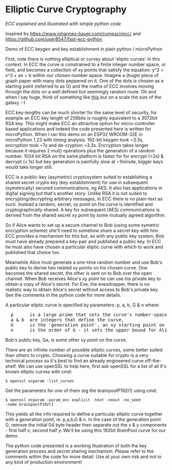 # Elliptic Curve Cryptography
<i>ECC explained and illustrated with simple python code</i>

Inspired by https://www.johannes-bauer.com/compsci/ecc/ and https://github.com/user8547/fast-ecc-python

Demo of ECC keygen and key establishment in plain python / microPython

First, note there is nothing elliptical or curvey about 'eliptic curves' in this context.
In ECC the curve is constrained to a finite integer number space, or field, and becomes a collection of xy points that satisfy the equation: y^2 = x^3 + ax + b _within_ our chosen number space.
Imagine a (huge) piece of graph paper with many dots peppered on it.
One of the dots is chosen as a starting point (referred to as G) and the maths of ECC involves moving through the dots on a well defined but seemingly random route.
Oh and when I say huge, think of something like <a href=https://www.johannes-bauer.com/compsci/ecc/sageplot_06.png>this</a> but on a scale the size of the galaxy :-)

ECC key-lengths can be much shorter for the same level of security, for example an ECC key length of 256bits is roughly equivalent to a 3072bit RSA key. 
This might make ECC an attractive option for micro-controller based applications and indeed the code presented here is written for microPython.
When I ran this demo on an ESP32 WROOM-32E in microPython 1.23 with timing analysis: 192-bit keygen took ~3.3s, encryption took ~7s and de-cryption ~3.3s.
Encryption takes longer because it requires 2 mul() operations plus the generation of a random number.
1024 bit RSA on the same platform is faster for for encrypt (<2s) & decrypt (<.1s) but key generation is painfully slow at ~1minute, bigger keys would take longer still.

ECC is a public-key (asymetric) cryptosystem suited to establishing a shared secret crypto key (key establishment) for use in subsequent (symetrically) secured communications, eg AES.
It also has applications in digital signing but that's another story.
Unlike RSA it is not suited to encrypting/decrypting arbitrary messages, in ECC there is no plain-text as such.
Instead a random, secret, xy point on the curve is identified and cryptographically shared.
A key for subsequent (AES) communications is derived from the shared secret xy point by some mutually agreed algorithm.

So if Alice wants to set up a secure channel to Bob (using some symetric encryption scheme) she'll need to somehow share a secret key with him.
ECC provides a mechanism for this but, as with any public key system, Bob must have already prepared a key-pair and published a public key.
In ECC he must also have chosen a particular eliptic curve with which to work and published that choice too.

Meanwhile Alice must generate a one-time random number and use Bob's public key to derive two related xy points on his chosen curve.
One becomes the shared secret, the other is sent on to Bob over the open channel.
When Bob receives Alice's xy point he can use his private key to obtain a copy of Alice's secret.
For Eve, the evesdropper, there is no realistic way to obtain Alice's secret without access to Bob's private key.
See the comments in the python code for more details.

A particular eliptic curve is specified by parameters: p, a, b, G & n where:
<pre>
  p      is a large prime that sets the curve's number-space or modulus,
  a & b  are integers that define the curve,
  G      is the 'generation point', an xy starting point on the curve,
  n      is the order of G - it sets the upper bound for Alice & Bob's random numbers.
</pre>
Bob's public key, Qa, is some other xy point on the curve.

There are an infinite number of possible elliptic curves, some better suited than others to crypto.
Choosing a curve suitable for crypto is a very technical process so it's best to find an already engineered curve off-the-shelf.
We can use openSSL to help here, first ask openSSL for a list of all it's known elliptic curves with cmd:

<code>$ openssl ecparam -list_curves</code>

Get the parameters for one of them (eg the brainpoolP192t1) using cmd:

<code>$ openssl ecparam -param_enc explicit -text -noout -no_seed -name brainpoolP192t1</code>

This yields all the info required to define a particular elliptic curve together with a generation point, ie: p,a,b,G & n.
In the case of the generation point G, remove the initial 04 byte header then separate out the x & y components - first half x, second half y.
We'll be using this 192bit BrainPool curve for our demo.

The python code presented is a working illustration of both the key generation process and secret sharing mechanism.
Please refer to the comments within the code for more detail.
Use at your own risk and not in any kind of production environment!


